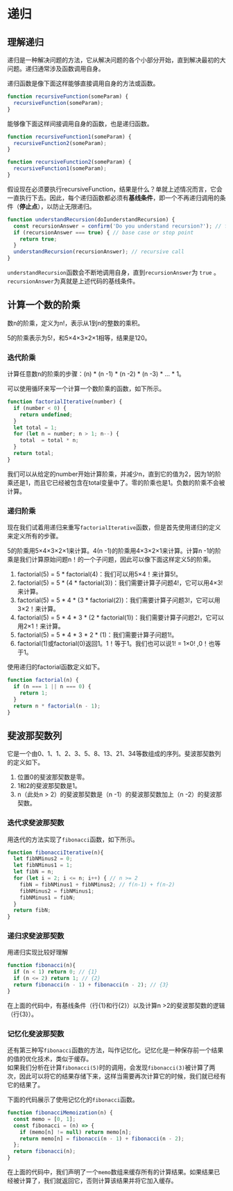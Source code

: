 # 递归

## 理解递归

递归是一种解决问题的方法，它从解决问题的各个小部分开始，直到解决最初的大问题。递归通常涉及函数调用自身。

递归函数是像下面这样能够直接调用自身的方法或函数。

``` javascript
function recursiveFunction(someParam) {
  recursiveFunction(someParam);
}
```

能够像下面这样间接调用自身的函数，也是递归函数。

``` javascript
function recursiveFunction1(someParam) {
  recursiveFunction2(someParam);
}

function recursiveFunction2(someParam) {
  recursiveFunction1(someParam);
}
```

假设现在必须要执行recursiveFunction，结果是什么？单就上述情况而言，它会一直执行下去。因此，每个递归函数都必须有**基线条件**，即一个不再递归调用的条件（**停止点**），以防止无限递归。

``` javascript
function understandRecursion(doIunderstandRecursion) {
  const recursionAnswer = confirm('Do you understand recursion?'); // function logic
  if (recursionAnswer === true) { // base case or stop point
    return true;
  }
  understandRecursion(recursionAnswer); // recursive call
}
```

`understandRecursion`函数会不断地调用自身，直到`recursionAnswer`为 `true` 。`recursionAnswer`为真就是上述代码的基线条件。

## 计算一个数的阶乘

数n的阶乘，定义为n!，表示从1到n的整数的乘积。

5的阶乘表示为5!，和5×4×3×2×1相等，结果是120。

### 迭代阶乘

计算任意数n的阶乘的步骤：(n) \* (n -1) \* (n -2) \* (n -3) \* ... \* 1。

可以使用循环来写一个计算一个数阶乘的函数，如下所示。

``` javascript
function factorialIterative(number) {
  if (number < 0) {
    return undefined;
  }
  let total = 1;
  for (let n = number; n > 1; n--) {
    total  = total * n;
  }
  return total;
}
```

我们可以从给定的number开始计算阶乘，并减少n，直到它的值为2，因为1的阶乘还是1，而且它已经被包含在total变量中了。零的阶乘也是1。负数的阶乘不会被计算。

### 递归阶乘

现在我们试着用递归来重写`factorialIterative`函数，但是首先使用递归的定义来定义所有的步骤。

5的阶乘用5×4×3×2×1来计算。4(n -1)的阶乘用4×3×2×1来计算。计算n -1的阶乘是我们计算原始问题n！的一个子问题，因此可以像下面这样定义5的阶乘。

1. factorial(5) = 5 \* factorial(4)：我们可以用5×4！来计算5!。
2. factorial(5) = 5 \* (4 \* factorial(3))：我们需要计算子问题4!，它可以用4×3!来计算。
3. factorial(5) = 5 \* 4 \* (3 \* factorial(2))：我们需要计算子问题3!，它可以用3×2！来计算。
4. factorial(5) = 5 \* 4 \* 3 \* (2 \* factorial(1))：我们需要计算子问题2!，它可以用2×1！来计算。
5. factorial(5) = 5 \* 4 \* 3 \* 2 \* (1)：我们需要计算子问题1!。
6. factorial(1)或factorial(0)返回1。1！等于1。我们也可以说1! = 1×0! ,0！也等于1。

使用递归的factorial函数定义如下。

``` javascript
function factorial(n) {
  if (n === 1 || n === 0) {
    return 1;
  }
  return n * factorial(n - 1);
}
```

## 斐波那契数列

它是一个由0、1、1、2、3、5、8、13、21、34等数组成的序列。斐波那契数列的定义如下。

1. 位置0的斐波那契数是零。
2. 1和2的斐波那契数是1。
3. n（此处n > 2）的斐波那契数是（n -1）的斐波那契数加上（n -2）的斐波那契数。

### 迭代求斐波那契数

用迭代的方法实现了`fibonacci`函数，如下所示。

``` javascript
function fibonacciIterative(n){
  let fibNMinus2 = 0;
  let fibNMinus1 = 1;
  let fibN = n;
  for (let i = 2; i <= n; i++) { // n >= 2
    fibN = fibNMinus1 + fibNMinus2; // f(n-1) + f(n-2)
    fibNMinus2 = fibNMinus1;
    fibNMinus1 = fibN;
  }
  return fibN;
}
```

### 递归求斐波那契数

用递归实现比较好理解

``` javascript
function fibonacci(n){
  if (n < 1) return 0; // {1}
  if (n <= 2) return 1; // {2}
  return fibonacci(n - 1) + fibonacci(n - 2); // {3}
}
```

在上面的代码中，有基线条件（行{1}和行{2}）以及计算n >2的斐波那契数的逻辑（行{3}）。

### 记忆化斐波那契数

还有第三种写`fibonacci`函数的方法，叫作记忆化。记忆化是一种保存前一个结果的值的优化技术，类似于缓存。  
如果我们分析在计算`fibonacci(5)`时的调用，会发现`fibonacci(3)`被计算了两次，因此可以将它的结果存储下来，这样当需要再次计算它的时候，我们就已经有它的结果了。

下面的代码展示了使用记忆化的`fibonacci`函数。

``` javascript
function fibonacciMemoization(n) {
  const memo = [0, 1];
  const fibonacci = (n) => {
    if (memo[n] != null) return memo[n];
    return memo[n] = fibonacci(n - 1) + fibonacci(n - 2);
  };
  return fibonacci(n);
}
```

在上面的代码中，我们声明了一个`memo`数组来缓存所有的计算结果。如果结果已经被计算了，我们就返回它，否则计算该结果并将它加入缓存。
